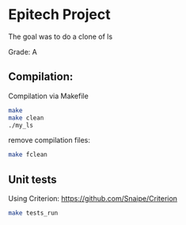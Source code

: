 # Epitech Project
The goal was to do a clone of ls  

Grade: A  

## Compilation:

Compilation via Makefile  
```bash
make
make clean
./my_ls
```

remove compilation files:
```bash
make fclean
```

## Unit tests

Using Criterion: https://github.com/Snaipe/Criterion

```bash
make tests_run
```
